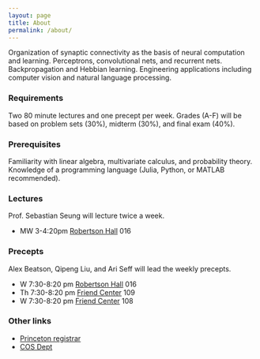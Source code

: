 ```yaml
---
layout: page
title: About
permalink: /about/
---
```


Organization of synaptic connectivity as the basis of neural
computation and learning. Perceptrons, convolutional nets, and
recurrent nets. Backpropagation and Hebbian learning. Engineering
applications including computer vision and natural language
processing.

### Requirements
Two 80 minute lectures and one precept per week.  Grades (A-F) will be
based on problem sets (30%), midterm (30%), and final exam (40%).

### Prerequisites
Familiarity with linear algebra, multivariate calculus, and probability theory.
Knowledge of a programming language (Julia, Python, or MATLAB recommended).

### Lectures
Prof. Sebastian Seung will lecture twice a week.

- MW 3-4:20pm [Robertson Hall][robertson-hall] 016

### Precepts
Alex Beatson, Qipeng Liu, and Ari Seff will lead the weekly precepts.

- W	7:30-8:20 pm  [Robertson Hall][robertson-hall]  016
- Th 7:30-8:20 pm  [Friend Center][friend-center]   109
- W	7:30-8:20 pm [Friend Center][friend-center]   108

### Other links
- [Princeton registrar](https://registrar.princeton.edu/course-offerings/course_details.xml?courseid=002084&term=1174)
- [COS Dept](http://www.cs.princeton.edu/courses/archive/spring17/cos495/)

[robertson-hall]: https://goo.gl/maps/vNgBtF8Qpn62
[friend-center]: https://goo.gl/maps/FbGwEnmNAnC2
